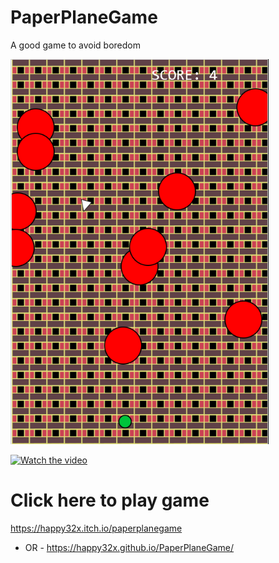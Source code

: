 # PaperPlaneGame

A good game to avoid boredom

![alt text](https://raw.githubusercontent.com/happy32x/PaperPlaneGame/master/assets/img/preview.bmp)

[![Watch the video](https://img.youtube.com/vi/nTQUwghvy5Q/default.jpg)](https://youtu.be/nTQUwghvy5Q)

# Click here to play game
https://happy32x.itch.io/paperplanegame
- OR -
https://happy32x.github.io/PaperPlaneGame/
